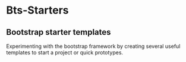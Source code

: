 # Bts-Starters

## Bootstrap starter templates

Experimenting with the bootstrap framework by creating several useful templates to start a project or quick prototypes.
